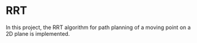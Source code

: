 # RRT
In this project, the RRT algorithm for path planning of a moving point on a 2D plane is implemented.
